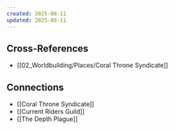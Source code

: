 ```yaml
---
created: 2025-08-11
updated: 2025-08-11
---
```




## Cross-References

- [[02_Worldbuilding/Places/Coral Throne Syndicate]]


## Connections

- [[Coral Throne Syndicate]]
- [[Current Riders Guild]]
- [[The Depth Plague]]
